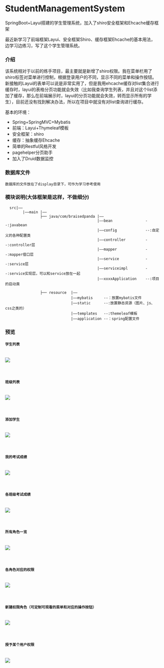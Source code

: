 # StudentManagementSystem
SpringBoot+Layui搭建的学生管理系统，加入了shiro安全框架和Ehcache缓存框架

  最近新学习了前端框架Layui、安全框架Shiro、缓存框架Ehcache的基本用法，边学习边练习，写了这个学生管理系统。

      
  ### 介绍
   该系统相对于以前的练手项目，最主要就是新增了shiro权限。我在菜单栏用了shiro标签对菜单进行控制，根据登录用户的不同，显示不同的菜单和操作按钮。
新接触的Layui的表单可以说是非常实用了，但是我用ehcache缓存对list集合进行缓存时，layui的表格分页功能就会失效（比如我查询学生列表，并且对这个list添加了缓存，那么在前端展示时，layui的分页功能就会失效，转而显示所有的学生），目前还没有找到解决办法，所以在项目中就没有对list查询进行缓存。


  基本的环境：
  * Spring+SpringMVC+Mybatis
  * 前端：Layui+Thymeleaf模板
  * 安全框架：shiro
  * 缓存：抽象缓存Ehcache
  * 简单的Restful风格开发
  * pagehelper分页助手
  * 加入了Druid数据监控
  
  ### 数据库文件
    数据库的文件放在了display目录下，可作为学习参考使用
  
  ### 模块说明(大体框架是这样，不做细分)
  
      src|——
            |——main |——
                    ├── java/com/braisedpanda |——
                                              |——bean               --:javabean
                                              |——config             --:自定义的各种配置类
                                              |——controller         --:controller层
                                              |——mapper             --:mapper借口层
                                              |——service            --:service层
                                              |——serviceimpl        --:service实现层，可以和service放在一起
                                              |——xxxxApplication    --:项目的启动类

                    ├── resource  |——
                                  |——mybatis     --：放置mybatis文件
                                  |——static      --:放置静态资源（图片、js、css之类的）
                                  |——templates   --:themeleaf模板
                                  |——application --：spring配置文件
                
  
  ### 预览
  

#### `学生列表`<br><br>
![](https://github.com/BraisedPanda/StudentManagementSystem/raw/master/display/studentlist.jpg)<br><br><br>
#### `班级列表`<br><br>
![](https://github.com/BraisedPanda/StudentManagementSystem/raw/master/display/classlist.jpg)<br><br><br>
#### `添加学生`<br><br>
![](https://github.com/BraisedPanda/StudentManagementSystem/raw/master/display/addstudent.jpg)<br><br><br>
#### `我的考试成绩`<br><br>
![](https://github.com/BraisedPanda/StudentManagementSystem/raw/master/display/mygrades.jpg)<br><br><br>
#### `各班级考试成绩`<br><br>
![](https://github.com/BraisedPanda/StudentManagementSystem/raw/master/display/classgrades.jpg)<br><br><br>
#### `所有角色一览`<br><br>
![](https://github.com/BraisedPanda/StudentManagementSystem/raw/master/display/allroll.jpg)<br><br><br>
#### `各角色对应的权限`<br><br>
![](https://github.com/BraisedPanda/StudentManagementSystem/raw/master/display/role_permission.jpg)<br><br><br>
#### `新建权限角色（可定制可观看的菜单和对应的操作按钮）`<br><br>
![](https://github.com/BraisedPanda/StudentManagementSystem/raw/master/display/addnewpermission.jpg)<br><br><br>
#### `授予某个用户权限`<br><br>
![](https://github.com/BraisedPanda/StudentManagementSystem/raw/master/display/givepermission.jpg)<br><br><br>



